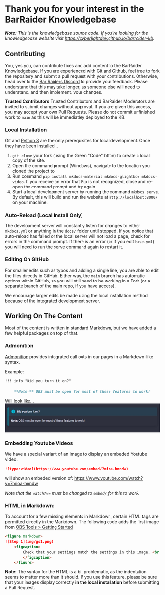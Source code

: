 # Thank you for your interest in the BarRaider Knowledgebase

***Note:** This is the knowledgebase source code. If you're looking for the knowledgebase website visit https://cyberlightdev.github.io/barraider-kb.*

## Contributing
You, yes you, can contribute fixes and add content to the BarRaider Knowledgebase.  If you are experienced with Git and Github, feel free to fork the repository and submit a pull request with your contributions.  Otherwise, head over to the [Bar Raiders Discord](http://discord.barraider.com) to provide your feedback.  Please understand that this may take longer, as someone else will need to understand, and then implement, your changes.

**Trusted Contributors**
Trusted Contributors and BarRaider Moderators are invited to submit changes without approval.  If you are given this access, you may accept your own Pull Requests. Please do not commit unfinished work to `main` as this will be immediatley deployed to the KB.  

### Local Installation
Git and [Python 3](https://www.python.org/downloads/windows/) are the only prerequisites for local development.  Once they have been installed...

1. `git clone` your fork (using the Green "Code" btton) to create a local copy of the site.
2. Open the command prompt (Windows), navigate to the location you cloned the project to.
3. Run command `pip install mkdocs-material mkdocs-glightbox mkdocs-video`. If you receive an error that Pip is not recognized, close and re-open the command prompt and try again
4. Start a local development server by running the command `mkdocs serve`.  By default, this will build and run the website at `http://localhost:8000/` on your machine.

### Auto-Reload (Local Install Only)
The development server will constantly listen for changes to either `mkdocs.yml` or anything in the `docs/` folder until stopped.  If you notice that auto-reload has failed or the local server will not load a page, check for errors in the command prompt.  If there is an error (or if you edit `base.yml`) you will need to run the serve command again to restart it.

### Editing On GitHub
For smaller edits such as typos and adding a single line, you are able to edit the files directly in GitHub.  Either way, the `main` branch has automatic options within GitHub, so you will still need to be working in a Fork (or a separate branch of the main repo, if you have access).

We encourage larger edits be made using the local installation method because of the integrated development server.

## Working On The Content
Most of the content is written in standard Markdown, but we have added a few helpful packages on top of that.

### Admonition
[Admonition](https://squidfunk.github.io/mkdocs-material/reference/admonitions/#usage) provides integrated call outs in our pages in a Markdown-like syntax.

Example:
```markdown
!!! info "Did you turn it on?"

    **Note:** OBS must be open for most of these features to work!
```
Will look like...
![Admonition Example](docs/img/admonition-example.jpg)

### Embedding Youtube Videos
We have a special variant of an image to display an embeded Youtube video.  

```markdown
![type:video](https://www.youtube.com/embed/7mioa-hnndw)
```
will show an embeded version of: https://www.youtube.com/watch?v=7mioa-hnndw

*Note that the `watch?v=` must be changed to `embed/` for this to work.*

### HTML in Markdown:
To account for a few missing elements in Markdown, certain HTML tags are permitted directly in the Markdown.  The following code adds the first image from [OBS Tools > Getting Started](https://cyberlightdev.github.io/barraider-kb/obs-tools/getting-started/)

```markdown
<figure markdown>
![Step 1](img/gs1.png)
    <figcaption>
        Check that your settings match the settings in this image. <br /><strong>Set your own password.</strong>
        </figcaption>
    </figure>
```
**Note:** The syntax for the HTML is a bit problematic, as the indentation seems to matter more than it should.  If you use this feature, please be sure that your images display correctly **in the local installation** before submitting a Pull Request.